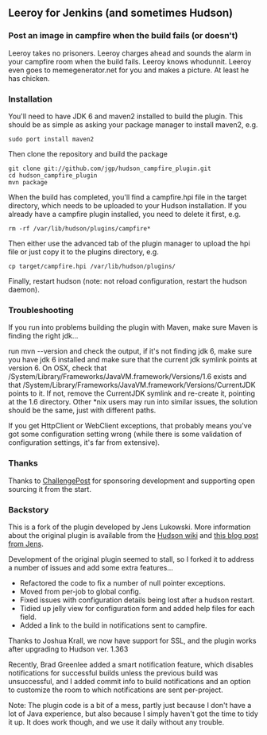 ## Leeroy for Jenkins (and sometimes Hudson)
### Post an image in campfire when the build fails (or doesn't)

Leeroy takes no prisoners. Leeroy charges ahead and sounds the alarm in your campfire room when the build fails. Leeroy knows whodunnit. Leeroy even goes to memegenerator.net for you and makes a picture. At least he has chicken.

### Installation 

You'll need to have JDK 6 and maven2 installed to build the plugin. This should
be as simple as asking your package manager to install maven2, e.g.

    sudo port install maven2

Then clone the repository and build the package

    git clone git://github.com/jgp/hudson_campfire_plugin.git 
    cd hudson_campfire_plugin 
    mvn package

When the build has completed, you'll find a campfire.hpi file in the target
directory, which needs to be uploaded to your Hudson installation. If you
already have a campfire plugin installed, you need to delete it first, e.g.

    rm -rf /var/lib/hudson/plugins/campfire*

Then either use the advanced tab of the plugin manager to upload the hpi file or
just copy it to the plugins directory, e.g. 

    cp target/campfire.hpi /var/lib/hudson/plugins/

Finally, restart hudson (note: not reload configuration, restart the hudson
daemon).

### Troubleshooting

If you run into problems building the plugin with Maven, make sure Maven is
finding the right jdk...

run mvn --version and check the output, if it's not finding jdk 6, make sure you
have jdk 6 installed and make sure that the current jdk symlink points at
version 6.  On OSX, check that
/System/Library/Frameworks/JavaVM.framework/Versions/1.6 exists and that
/System/Library/Frameworks/JavaVM.framework/Versions/CurrentJDK points to it.
If not, remove the CurrentJDK symlink and re-create it, pointing at the 1.6
directory. Other *nix users may run into similar issues, the solution should be
the same, just with different paths.

If you get HttpClient or WebClient exceptions, that probably means you've got
some configuration setting wrong (while there is some validation of
configuration settings, it's far from extensive).

### Thanks
Thanks to [ChallengePost](http://challengepost.com) for sponsoring development and
supporting open sourcing it from the start.

### Backstory
This is a fork of the plugin developed by Jens Lukowski. More information about
the original plugin is available from the [Hudson
wiki](http://wiki.hudson-ci.org/display/HUDSON/Campfire+Plugin) and [this blog
post from
Jens](http://schneide.wordpress.com/2009/10/26/a-campfire-plugin-for-hudson/).

Development of the original plugin seemed to stall, so I forked it to address a
number of issues and add some extra features...

* Refactored the code to fix a number of null pointer exceptions.
* Moved from per-job to global config.
* Fixed issues with configuration details being lost after a hudson restart.
* Tidied up jelly view for configuration form and added help files for each 
  field.
* Added a link to the build in notifications sent to campfire.

Thanks to Joshua Krall, we now have support for SSL, and the plugin works after
upgrading to Hudson ver. 1.363

Recently, Brad Greenlee added a smart notification feature, which disables
notifications for successful builds unless the previous build was unsuccessful,
and I added commit info to build notifications and an option to customize the
room to which notifications are sent per-project.

Note: The plugin code is a bit of a mess, partly just because I don't have a 
lot of Java experience, but also because I simply haven't got the time to tidy
it up. It does work though, and we use it daily without any trouble.